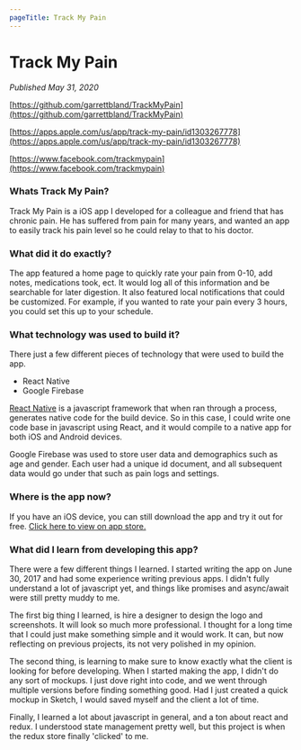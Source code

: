 ```yaml
---
pageTitle: Track My Pain
---
```


# Track My Pain

_Published May 31, 2020_

[https://github.com/garrettbland/TrackMyPain](https://github.com/garrettbland/TrackMyPain)

[https://apps.apple.com/us/app/track-my-pain/id1303267778](https://apps.apple.com/us/app/track-my-pain/id1303267778)

[https://www.facebook.com/trackmypain](https://www.facebook.com/trackmypain)

### Whats Track My Pain?

Track My Pain is a iOS app I developed for a colleague and friend that has chronic pain. He has suffered from pain for many years, and wanted an app to easily track his pain level so he could relay to that to his doctor.

### What did it do exactly?

The app featured a home page to quickly rate your pain from 0-10, add notes, medications took, ect. It would log all of this information and be searchable for later digestion. It also featured local notifications that could be customized. For example, if you wanted to rate your pain every 3 hours, you could set this up to your schedule.

### What technology was used to build it?

There just a few different pieces of technology that were used to build the app.

-   React Native
-   Google Firebase

[React Native](https://reactnative.dev/) is a javascript framework that when ran through a process, generates native code for the build device. So in this case, I could write one code base in javascript using React, and it would compile to a native app for both iOS and Android devices.

Google Firebase was used to store user data and demographics such as age and gender. Each user had a unique id document, and all subsequent data would go under that such as pain logs and settings.

### Where is the app now?

If you have an iOS device, you can still download the app and try it out for free. [Click here to view on app store.](https://apps.apple.com/us/app/track-my-pain/id1303267778)

### What did I learn from developing this app?

There were a few different things I learned. I started writing the app on June 30, 2017 and had some experience writing previous apps. I didn't fully understand a lot of javascript yet, and things like promises and async/await were still pretty muddy to me.

The first big thing I learned, is hire a designer to design the logo and screenshots. It will look so much more professional. I thought for a long time that I could just make something simple and it would work. It can, but now reflecting on previous projects, its not very polished in my opinion.

The second thing, is learning to make sure to know exactly what the client is looking for before developing. When I started making the app, I didn't do any sort of mockups. I just dove right into code, and we went through multiple versions before finding something good. Had I just created a quick mockup in Sketch, I would saved myself and the client a lot of time.

Finally, I learned a lot about javascript in general, and a ton about react and redux. I understood state management pretty well, but this project is when the redux store finally 'clicked' to me.
